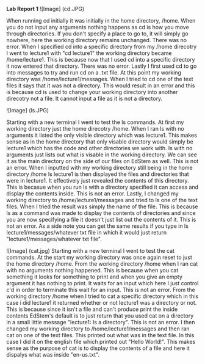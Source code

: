 **Lab Report 1**
![Image] (cd.JPG)

  When running cd initially it was initially in the home directory, /home. 
  When you do not input any arguments nothing happens as cd is how you move through directories. If you don't specify a place to go to, it will simply go nowhere, here the working directory remains unchanged. There was no error.
  When I specified cd into a specific directory from my /home direcotry I went to lecture1 with "cd lecture1" the working directory became /home/lecture1. This is because now that I used cd into a specific directory it now entered that directory. There was no error.
  Lastly I first used cd to go into messages to try and run cd on a .txt file. At this point my working directory was /home/lecture1/messages. When I tried to cd one of the text files it says that it was not a directory. This would result in an error and this is because cd is used to change your working directory into another direcotry not a file. It cannot input a file as it is not a directory.

![Image] (ls.JPG)

  Starting with a new terminal I went to test the ls commands. At first my working directory just the home direcotry /home. 
  When I ran ls with no arguments it listed the only visible directory which was lecture1. This makes sense as in the home directory that only visable directory would simply be lecture1 which has the code and other directories we work with. ls with no arguments just lists out what is visable in the working directory. We can see it as the main directory on the side of our files on EdStem as well. This is not an error.
  When I inputted with my working directory still being in the home directory /home ls lecture1 is then displayed the files and directories that were in lecture1. It effectively just revealed the contents of this directory. This is becasue when you run ls with a directory specified it can access and display the contents inside. This is not an error.
  Lastly, I changed my working directory to /home/lecture1/messages and tried to ls one of the text files. When I tried the result was simply the name of the file. This is because ls as a command was made to display the contents of directories and since you are now specifying a file it doesn't just list out the contents of it. This is not an error. As a side note you can get the same results if you type in ls lecture1/messages/whatever txt file in which it would just return "lecture1/messages/whatever txt file".

![Image] (cat.jpg)
  Starting with a new terminal I went to test the cat commands. At the start my working directory was once again reset to just the home directory /home.
  From the working directory /home when I ran cat with no arguments nothing happened. This is because when you cat something it looks for something to print and when you give an empty argument it has nothing to print. It waits for an input which here I just control c'd in order to terminate this wait for an input. This is not an error.
  From the working directory /home when I tried to cat a specific directory which in this case i did lecture1 it returned whether or not lecture1 was a directory or not. This is because since it isn't a file and can't produce print the inside contents EdStem's default is to just return that you used cat on a directory in a small little message "lecture1: Is a directory". This is not an error.
  I then changed my working directory to /home/lecture1/messages and then ran cat on one of the text files. This printed out what was in the text file. In this case I did it on the english file which printed out "Hello World!". This makes sense as the purpose of cat is to display the contents of a file and here it dispalys what was inside "en-us.txt".
  
